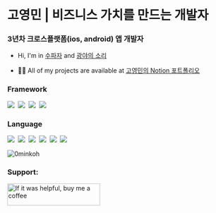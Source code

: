 <!-- Trophy -->
<!-- <p align="left"> <a href="https://github.com/ryo-ma/github-profile-trophy"><img src="https://github-profile-trophy.vercel.app/?username=0minkoh" alt="0minkoh" /></a> </p> -->

<h1 align="left">고영민 | 비즈니스 가치를 만드는 개발자</h1>
<h3 align="left">3년차 크로스플랫폼(ios, android) 앱 개발자</h3>

- Hi, I'm in [수파자](https://www.supaja.com/) and [광야의 소리](https://ai.supaja.com/)

- 👨‍💻 All of my projects are available at [고영민의 Notion 포트폴리오](https://yeongmin-portfolio.notion.site/flutter-main)

### Framework

<img src="https://img.shields.io/badge/Flutter-02569B?style=flat-round&logo=Flutter&logoColor=white"/>&nbsp;
<img src="https://img.shields.io/badge/django-092E20?style=flat-square&logo=django&logoColor=white"/>&nbsp;
<img src="https://img.shields.io/badge/Node.js-339933?style=flat-round&logo=Node.js&logoColor=white"/>&nbsp;
<img src="https://img.shields.io/badge/React-61DAFB?style=flat-round&logo=React&logoColor=black"/>&nbsp;

### Language

<img src="https://img.shields.io/badge/Dart-0175C2?style=flat-round&logo=Dart&logoColor=white"/>&nbsp;
<img src="https://img.shields.io/badge/Swift-F05138?style=flat-round&logo=Swift&logoColor=white"/>&nbsp;
<img src="https://img.shields.io/badge/kotlin-%237F52FF.svg?style=flat-round&logo=Kotlin&logoColor=white"/>&nbsp;
<img src="https://img.shields.io/badge/JavaScript-F7DF1E?style=flat-round&logo=JavaScript&logoColor=white"/>&nbsp;
<img src="https://img.shields.io/badge/TypeScript-3178C6?style=flat-round&logo=TypeScript&logoColor=white"/>&nbsp;
<img src="https://img.shields.io/badge/Python-3766AB?style=flat-round&logo=Python&logoColor=white"/>&nbsp;

<!-- Most Used Languages -->
<!-- <p><img align="left" src="https://github-readme-stats.vercel.app/api/top-langs?username=0minkoh&show_icons=true&locale=en&layout=compact" alt="0minkoh" /></p> -->

<!-- Github Scroe -->
<!-- <p>&nbsp;<img align="center" src="https://github-readme-stats.vercel.app/api?username=0minkoh&show_icons=true&locale=en" alt="0minkoh" /></p> -->

<!-- Github Dashboard (Streak) -->
<p><img align="center" src="https://github-readme-streak-stats.herokuapp.com/?user=0minkoh&" alt="0minkoh" /></p>

<h3 align="left">Support:</h3>
<p><a href="#"> <img align="left" src="https://cdn.buymeacoffee.com/buttons/v2/default-yellow.png" height="50" width="210" alt="If it was helpful, buy me a coffee" /></p><br><br>
